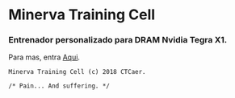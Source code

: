 # Minerva Training Cell

### Entrenador personalizado para DRAM Nvidia Tegra X1.

Para mas, entra [Aqui](https://github.com/CTCaer/minerva_tc).



```
Minerva Training Cell (c) 2018 CTCaer.

/* Pain... And suffering. */
```
